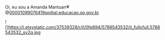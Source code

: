 Oi, eu sou a Amanda Mantuan💗
@00001099076419sp@al.educacao.sp.gov.br

![]https://i.etsystatic.com/37539328/r/il/0fe894/5786543532/il_fullxfull.5786543532_sv2q.jpg
<!---
Amanda-mantuan/Amanda-mantuan is a ✨ special ✨ repository because its `README.md` (this file) appears on your GitHub profile.
You can click the Preview link to take a look at your changes.
--->
